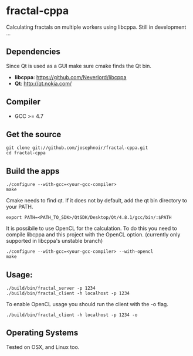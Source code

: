 fractal-cppa
============

Calculating fractals on multiple workers using libcppa. Still in development ...

Dependencies
------------

Since Qt is used as a GUI make sure cmake finds the Qt bin.

* __libcppa__: https://github.com/Neverlord/libcppa
* __Qt__: http://qt.nokia.com/

Compiler
--------

* GCC >= 4.7

Get the source
--------------

    git clone git://github.com/josephnoir/fractal-cppa.git
    cd fractal-cppa

Build the apps
--------------

    ./configure --with-gcc=<your-gcc-compiler>
    make

Cmake needs to find qt. If it does not by default, add the qt bin directory to your PATH.
    
    export PATH=<PATH_TO_SDK>/QtSDK/Desktop/Qt/4.8.1/gcc/bin/:$PATH

It is possibile to use OpenCL for the calculation. To do this you need to compile libcppa and
this project with the OpenCL option. (currently only supported in libcppa's unstable branch)

    ./configure --with-gcc=<your-gcc-compiler> --with-opencl
    make

Usage:
------

    ./build/bin/fractal_server -p 1234
    ./build/bin/fractal_client -h localhost -p 1234

To enable OpenCL usage you should run the client with the -o flag.

    ./build/bin/fractal_client -h localhost -p 1234 -o

Operating Systems
-----------------

Tested on OSX, and Linux too.
